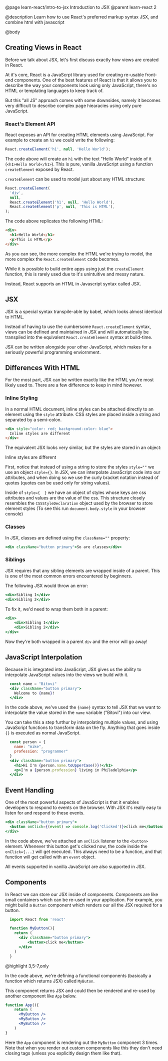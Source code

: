 @page learn-react/intro-to-jsx Introduction to JSX
@parent learn-react 2

@description Learn how to use React's preferred markup syntax JSX, and combine html with javascript

@body

## Creating Views in React

Before we talk about JSX, let's first discuss exactly how views are created in React.

At it's core, React is a JavaScrpt library used for creating re-usable front-end components. One of the best features of React is that it allows you to describe the way your components look using only JavaScript, there's no HTML or templating languages to keep track of.

But this "all JS" approach comes with some downsides, namely it becomes very difficult to describe complex page hiearacies using only pure JavaScript.

### React's Element API

React exposes an API for creating HTML elements using JavaScript. For example to create an `h1` we could write the following:

```jsx
React.createElement('h1', null, 'Hello World');
```

The code above will create an `h1` with the text "Hello World" inside of it (`<h1>Hello World</h1>`). This is pure, vanilla JavaScript using a function `createElement` exposed by React.

`createElement` can be used to model just about any HTML structure:

```jsx
React.createElement(
  'div',
  null,
  React.createElement('h1', null, 'Hello World'),
  React.createElement('p', null, 'This is HTML'),
);
```

The code above replicates the following HTML:

```html
<div>
  <h1>Hello World</h1>
  <p>This is HTML</p>
</div>
```

As you can see, the more complex the HTML we're trying to model, the more complex the `React.createElement` code becomes. 

While it is possible to build entire apps using just the `createElement` function, this is rarely used due to it's unintuitive and messy nature.

Instead, React supports an HTML in Javascript syntax called JSX.

## JSX

JSX is a special syntax transpile-able by babel, which looks almost identical to HTML. 

Instead of having to use the cumbersome `React.createElement` syntax, views can be defined and maintained in JSX and will automatically be transpiled into the equivalent `React.createElement` syntax at build-time.

JSX can be written alongside your other JavaScript, which makes for a seriously powerful programming enviornment.

## Differences With HTML

For the most part, JSX can be written exactly like the HTML you're most likely used to. There are a few difference to keep in mind however.

### Inline Styling

In a normal HTML document, inline styles can be attached directly to an element using the `style` attribute. CSS styles are placed inside a string and separated by a semi-colon.

```html
<div style="color: red; background-color: blue">
  Inline styles are different
</div>
```

The equivalent JSX looks very similar, but the styles are stored in an object:

<div style={ { color: 'red', backgroundColor: 'blue' } }>
  Inline styles are different
</div>

First, notice that instead of using a string to store the styles `style=""` we use an object `style={}`. In JSX, we can interpolate JavaScript code into our attributes, and when doing so we use the curly bracket notation instead of quotes (quotes can be used only for string values).

Inside of `style={  }` we have an object of styles whose keys are css attributes and values are the value of the css. This structure closely resembles the `CSSStyleDeclaration` object used by the browser to store element styles (To see this run `document.body.style` in your browser console)

### Classes

In JSX, classes are defined using the `className=""` property:

```jsx
<div className="button primary">So are classes</div>
```

### Siblings

JSX requires that any sibling elements are wrapped inside of a parent. This is one of the most common errors encountered by beginners.

The following JSX would throw an error:

```jsx
<div>Sibling 1</div>
<div>Sibling 2</div>
```

To fix it, we'd need to wrap them both in a parent:

```jsx
<div>
    <div>Sibling 1</div>
    <div>Sibling 2</div>
</div>
```

Now they're both wrapped in a parent `div` and the error will go away!

## JavaScript Interpolation

Because it is integrated into JavaScript, JSX gives us the ability to interpolate JavaScript values into the views we build with it.

```jsx
  const name = "Bitovi"
  <div className="button primary">
    Welcome to {name}!
  </div>
```

In the code above, we've used the `{name}` syntax to tell JSX that we want to interpolate the value stored in the `name` variable ("Bitovi") into our view.

You can take this a step furthur by interpolating multiple values, and using JavaScript functions to transform data on the fly. Anything that goes inside `{}` is executed as normal JavaScript.

```jsx
  const person = {
    name: "mike",
    profession: "programmer"
  }
  <div className="button primary">
    <h1>Hi I'm {person.name.toUpperCase()}!</h1>
    <p>I'm a {person.profession} living in Philadelphia</p>
  </div>
```

## Event Handling

One of the most powerful aspects of JavaScript is that it enables developers to respond to events on the browser. With JSX it's really easy to listen for and respond to these events.


```jsx 1:3 title="JSX handles user event with ease" subtitle=""
<div className="button primary">
  <button onClick={(event) => console.log('Clicked')}>click me</button>
</div>
```

In the code above, we've attached an `onClick` listener to the `<button>` element. Whenever this button get's clicked now, the code inside the `onClick={...}` will get executed. This always need to be a function, and that function will get called with an `event` object.

All events supported in vanilla JavaScript are also supported in JSX.

## Components

In React we can store our JSX inside of components. Components are like small containers which can be re-used in your application. For example, you might build a `Button` component which renders our all the JSX required for a button. 

```jsx
  import React from 'react'

  function MyButton(){
    return (
      <div className="button primary">
          <button>click me</button>
      </div>
    )
  }
```
@highlight 3,5-7,only

In the code above, we're defining a functional components (basically a function which returns JSX) called `MyButon`.

This component returns JSX and could then be rendered and re-used by another component like `App` below.

```jsx
function App(){
    return (
      <MyButton />
      <MyButton />
      <MyButton />
    )
}
```

Here the `App` component is rendering out the `MyButton` component 3 times. Note that when you render out custom components like this they don't need closing tags (unless you explicitly design them like that). 
